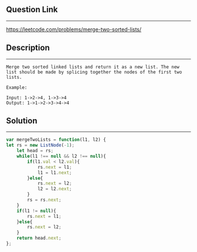 ## Question  Link
---
https://leetcode.com/problems/merge-two-sorted-lists/

## Description

---
```
Merge two sorted linked lists and return it as a new list. The new list should be made by splicing together the nodes of the first two lists.

Example:

Input: 1->2->4, 1->3->4
Output: 1->1->2->3->4->4

```

## Solution
---

```javascript
var mergeTwoLists = function(l1, l2) {
let rs = new ListNode(-1);
    let head = rs;
    while(l1 !== null && l2 !== null){
        if(l1.val < l2.val){
            rs.next = l1;
            l1 = l1.next;
        }else{
            rs.next = l2;
            l2 = l2.next;
        }
        rs = rs.next;
    }
    if(l1 != null){
        rs.next = l1;
    }else{
        rs.next = l2;
    }
    return head.next;
};

```
